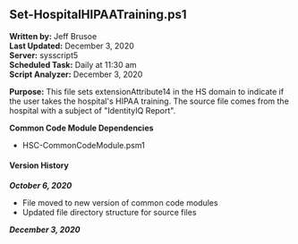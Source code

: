 ## Set-HospitalHIPAATraining.ps1
**Written by:** Jeff Brusoe<br>
**Last Updated:** December 3, 2020<br>
**Server:** sysscript5<br>
**Scheduled Task:** Daily at 11:30 am<br>
**Script Analyzer:** December 3, 2020<br>

**Purpose:** This file sets extensionAttribute14 in the HS domain to indicate if the user takes the hospital's HIPAA training. The source file comes from the hospital with a subject of "IdentityIQ Report".

**Common Code Module Dependencies**<br>
* HSC-CommonCodeModule.psm1

#### Version History
***October 6, 2020***
* File moved to new version of common code modules
* Updated file directory structure for source files

***December 3, 2020***
